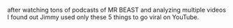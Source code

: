 after watching tons of podcasts of MR BEAST and analyzing multiple videos I found out Jimmy used only these 5 things to go viral on YouTube.

